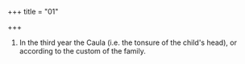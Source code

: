 +++
title = "01"

+++
1. In the third year the Caula (i.e. the tonsure of the child's head), or according to the custom of the family.
